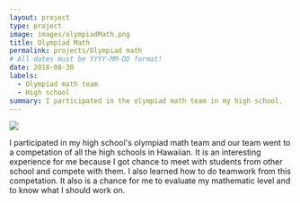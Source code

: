```yaml
---
layout: project
type: project
image: images/olympiadMath.png
title: Olympiad Math
permalink: projects/Olympiad math
# All dates must be YYYY-MM-DD format!
date: 2018-08-30
labels:
  - Olympiad math team
  - High school
summary: I participated in the olympiad math team in my high school.
---
```


<img class="ui image" src="{{ site.baseurl }}/images/olympiadMath.png">

I participated in my high school's olympiad math team and our team went to a competation of all the high schools in Hawaiian. It is an interesting experience for me because I got chance to meet with students from other school and compete with them. I also learned how to do teamwork from this competation. It also is a chance for me to evaluate my mathematic level and to know what I should work on. 
